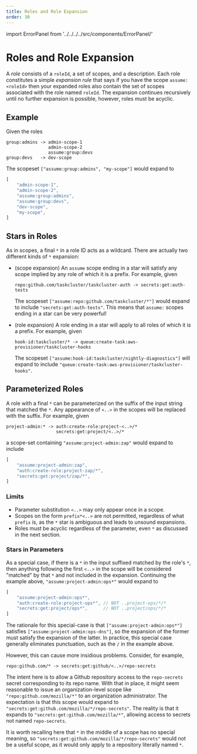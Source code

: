 ```yaml
---
title: Roles and Role Expansion
order: 30
---
```

import ErrorPanel from '../../../../src/components/ErrorPanel/'

# Roles and Role Expansion

A _role_ consists of a `roleId`, a set of scopes, and a description. Each role
constitutes a simple _expansion rule_ that says if you have the scope
`assume:<roleId>` then your expanded roles also contain the set of scopes
associated with the role named `roleId`. The expansion continues recursively
until no further expansion is possible, however, roles must be acyclic.

## Example

Given the roles

```
group:admins -> admin-scope-1
                admin-scope-2
                assume:group:devs
group:devs   -> dev-scope
```

The scopeset `["assume:group:admins", "my-scope"]` would expand to

```js
[
    "admin-scope-1",
    "admin-scope-2",
    "assume:group:admins",
    "assume:group:devs",
    "dev-scope",
    "my-scope",
]
```

## Stars in Roles

As in scopes, a final `*` in a role ID acts as a wildcard. There are actually
two different kinds of `*` expansion:

 * (scope expansion) An `assume` scope ending in a star will satisfy any scope
   implied by any role of which it is a prefix. For example, given

   ```
   repo:github.com/taskcluster/taskcluster-auth -> secrets:get:auth-tests
   ```

   The scopeset `["assume:repo:github.com/taskcluster/*"]` would expand to
   include `"secrets:get:auth-tests"`.  This means that `assume:` scopes ending
   in a star can be very powerful!

 * (role expansion) A role ending in a star will apply to all roles of which it
   is a prefix. For example, given

   ```
   hook-id:taskcluster/* -> queue:create-task:aws-provisioner/taskcluster-hooks
   ```

   The scopeset `["assume:hook-id:taskcluster/nightly-diagnostics"]` will expand
   to include `"queue:create-task:aws-provisioner/taskcluster-hooks"`.

## Parameterized Roles

A role with a final `*` can be parameterized on the suffix of the input string
that matched the `*`.  Any appearance of `<..>` in the scopes will be replaced
with the suffix.  For example, given

```
project-admin:* -> auth:create-role:project-<..>/*
                   secrets:get:project/<..>/*
```

a scope-set containing `"assume:project-admin:zap"` would expand to include

```js
[
    "assume:project-admin:zap",
    "auth:create-role:project-zap/*",
    "secrets:get:project/zap/*",
]
```

### Limits
 * Parameter substitution `<..>` may only appear once in a scope.
 * Scopes on the form `prefix*<..>` are not permitted, regardless of what
   `prefix` is, as the `*` star is ambiguous and leads to unsound expansions.
 * Roles must be acyclic regardless of the parameter, even `*` as discussed
   in the next section.

### Stars in Parameters

<ErrorPanel warning error="Be careful using `*` in scopes that will be expanded with a parameterization, as results may not be what you expect." onClose={false}/>

As a special case, if there is a `*` in the input suffixed matched by the
role's `*`, then anything following the first `<..>` in the scope will be
considered "matched" by that `*` and not included in the expansion.  Continuing
the example above, `"assume:project-admin:ops*"` would expand to

```js
[
    "assume:project-admin:ops*",
    "auth:create-role:project-ops*", // NOT ..project-ops/*/*
    "secrets:get:project/ops*",      // NOT ..project/ops/*/*
]
```

The rationale for this special-case is that `["assume:project-admin:ops*"]`
satisfies `["assume:project-admin:ops-dns"]`, so the expansion of the former
must satisfy the expansion of the latter. In practice, this special case
generally eliminates punctuation, such as the `/` in the example above.

However, this can cause more insidious problems.  Consider, for example,

```
repo:github.com/* -> secrets:get:github/<..>/repo-secrets
```

The intent here is to allow a Github repository access to the `repo-secrets`
secret corresponding to its repo name.  With that in place, it might seem
reasonable to issue an organization-level scope like
`"repo:github.com/mozilla/*"` to an organization administrator. The expectation
is that this scope would expand to
`"secrets:get:github.com/mozilla/*/repo-secrets"`. The reality is that it
expands to `"secrets:get:github.com/mozilla/*"`, allowing access to secrets not
named `repo-secrets`.

It is worth recalling here that `*` in the middle of a scope has no special
meaning, so `"secrets:get:github.com/mozilla/*/repo-secrets"` would not be a
useful scope, as it would only apply to a repository literally named `*`.
